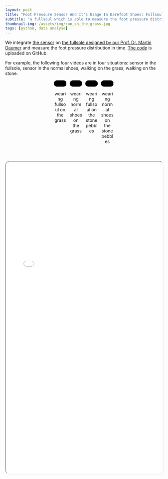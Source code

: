 ```yaml
---
layout: post
title: "Foot Pressure Sensor And It's Usage In Barefoot Shoes: Fullsoul Runningpad"
subtitle: "a fullsoul which is able to measure the foot pressure distribution in real time."
thumbnail-img: /assets/img/run_on_the_grass.jpg
tags: [python, data analyse]
---
```


We integrate [the sensor](https://www.moxiantech.com/) on [the fullsole designed by our Prof. Dr. Martin Daumer](https://fullsoul.de/) and measure the foot pressure distribution in time. [The code](https://github.com/weichkai/footPressureSensor) is uploaded on GitHub.


For example,  the following four videos are in four situations: sensor in the fullsole, sensor in the normal shoes, walking on the grass, walking on the stone.

<!-- 视频网格样式 -->
<style>
.video-grid {
  display: flex;
  flex-wrap: wrap;
  gap: 10px;
  justify-content: center;
  margin-bottom: 40px;
}

.video-item {
  flex: 1 1 48%;
  max-width: 8%;
}

video {
  width: 100%;
  height: auto;
  border-radius: 10px;
}
</style>

<!-- 视频展示区域 -->
<div class="video-grid">
  <div class="video-item">
    <video controls>
      <source src="/assets/vid/fullsoul_wiese1-lessthan25MB.mp4" type="video/mp4">
      Your browser does not support the video tag.
    </video>
    <p style="text-align: center;">wearing fullsoul on the grass</p>
  </div>
  <div class="video-item">
    <video controls>
      <source src="/assets/vid/nrshoes_wiese2.mp4" type="video/mov">
      Your browser does not support the video tag.
    </video>
    <p style="text-align: center;">wearing normal shoes on the grass</p>
  </div>
  <div class="video-item">
    <video controls>
      <source src="/assets/vid/fullsoul_stone1.mp4" type="video/mov">
      Your browser does not support the video tag.
    </video>
    <p style="text-align: center;">wearing fullsoul on the stone pebbles</p>
  </div>
  <div class="video-item">
    <video controls>
      <source src="/assets/vid/nrshoes_stone2.mp4" type="video/mov">
      Your browser does not support the video tag.
    </video>
    <p style="text-align: center;">wearing normal shoes on the stone pebbles</p>
  </div>
</div>

<iframe src="/assets/pdf/foot_pressure_sensor_presentation_06082024_v15.pdf" width="100%" height="1000px" style="border-radius: 15px;"></iframe>
